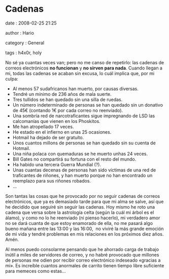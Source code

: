 Cadenas
=======

date
:   2008-02-25 21:25

author
:   Hario

category
:   General

tags
:   h4x0r, holy

No sé ya cuantas veces van; pero no me canso de repetirlo: las cadenas
de correos electrónicos **no funcionan** y **no sirven para nada**.
Cuando llegan a mi, todas las cadenas se acaban sin excusa, lo cuál
implica que, por mi culpa:

-   Al menos 57 sudafricanos han muerto, por causas diversas.
-   Tendré un mínimo de 236 años de mala suerte.
-   Tres tullidos se han quedado sin una silla de ruedas.
-   Un número indeterminado de personas se han quedado sin un donativo
    de 45€ (contando 1€ por cada correo no reenviado).
-   Una sombría red de narcotraficantes sigue impregnando de LSD las
    calcomanías que vienen en los Phoskitos.
-   Me han atropellado 17 veces.
-   He estado en el infierno en unas 25 ocasiones.
-   Hotmail ha dejado de ser gratuíto.
-   Unos cuantos millons de personas se han quedado sin su cuenta de
    Hotmail.
-   Una niña polaca con quemaduras se he muerto unhas 24 veces.
-   Bill Gates no compartirá su fortuna con el resto del mundo.
-   Ha habido una tercera Guerra Mundial (?).
-   Unas cuantas decenas de personas han sido víctimas de una red de
    traficantes de riñones, y han muerto porque no han encontrado un
    reemplazo para sus riñones robados.
-   ...

</p>
Son tantas las cosas que he provocado por no seguir cadenas de correos
electrónicos, que ya es demasiado tarde para que mi alma se salve, así
que he decidido que seguiré sin seguir las cadenas. Hoy mismo he roto
una cadena que versa sobre la astrología celta (según la cuál mi árbol
es el álamo), y como no lo he reenviado (ni pienso hacerlo), mi
verdadero amor no se dará cuanta de que estoy enamorado de ella, no me
pasará algo bueno mañana entre las 13:00 y las 16:00,  no viviré la más
grande emoción de mi vida y tendré problemas en mis relaciones en los
próximos diez años. Amén.

Al menos puedo consolarme pensando que he ahorrado carga de trabajo
inútil a miles de servidores de correo, y no habré provocado que
millones de personas me odien por recibir correo electrónico indeseado
«gracias a mi». Es increíble cuantos anormales de carrito tienen tiempo
libre suficiente para memeces como estas...
